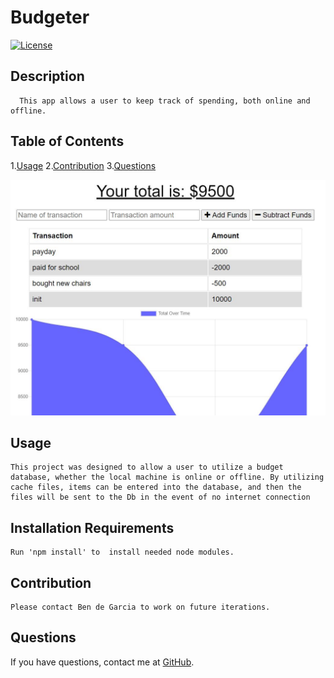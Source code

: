 # Budgeter
  [![License](https://img.shields.io/badge/license-isc-blue.svg)](https://shields.io/)
  ## Description 
      This app allows a user to keep track of spending, both online and offline.
## Table of Contents
1.[Usage](#Usage)
2.[Contribution](#Contribution)
3.[Questions](#Questions)

<img src="./public/snip.jpg">

## Usage
    This project was designed to allow a user to utilize a budget database, whether the local machine is online or offline. By utilizing cache files, items can be entered into the database, and then the files will be sent to the Db in the event of no internet connection 
## Installation Requirements
    Run 'npm install' to  install needed node modules.            
## Contribution 
    Please contact Ben de Garcia to work on future iterations.
## Questions
  
If you have questions, contact me at [GitHub](https://github.com/bdegarcia).